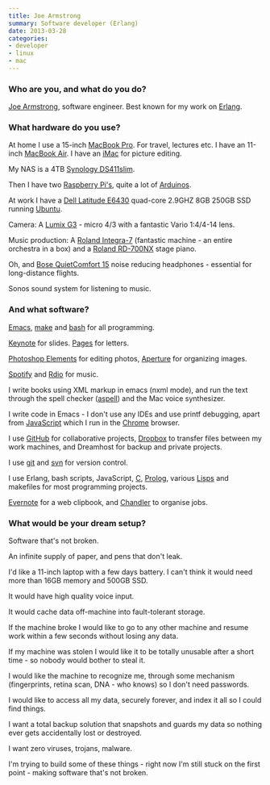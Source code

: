 ```yaml
---
title: Joe Armstrong
summary: Software developer (Erlang)
date: 2013-03-28
categories:
- developer
- linux
- mac
---
```


### Who are you, and what do you do?

[Joe Armstrong](http://armstrongonsoftware.blogspot.ru/ "Joe's website."), software engineer. Best known for my work on [Erlang][].

### What hardware do you use?

At home I use a 15-inch [MacBook Pro][macbook-pro]. For travel, lectures etc. I have an 11-inch [MacBook Air][macbook-air]. I have an [iMac][] for picture editing.

My NAS is a 4TB [Synology DS411slim][diskstation-ds411slim].

Then I have two [Raspberry Pi's][raspberry-pi], quite a lot of [Arduinos][arduino].

At work I have a [Dell Latitude E6430][latitude-e6430] quad-core 2.9GHZ 8GB 250GB SSD running [Ubuntu][].

Camera: A [Lumix G3][lumix-dmc-g3] - micro 4/3 with a fantastic Vario 1:4/4-14 lens.

Music production: A [Roland Integra-7][integra-7] (fantastic machine - an entire orchestra in a box) and a [Roland RD-700NX][rd-700nx] stage piano.

Oh, and [Bose QuietComfort 15][quietcomfort-15] noise reducing headphones - essential for long-distance flights.

Sonos sound system for listening to music.

### And what software?

[Emacs][], [make][] and [bash][] for all programming.

[Keynote][] for slides. [Pages][] for letters.

[Photoshop Elements][photoshop-elements] for editing photos, [Aperture][] for organizing images.

[Spotify][] and [Rdio][] for music.

I write books using XML markup in emacs (nxml mode), and run the text
through the spell checker ([aspell][]) and the Mac voice synthesizer.

I write code in Emacs - I don't use any IDEs and use printf debugging, apart from [JavaScript][] which I run in the [Chrome][] browser.

I use [GitHub][] for collaborative projects, [Dropbox][] to transfer files between my work machines, and Dreamhost for backup and private
projects.

I use [git][] and [svn][subversion] for version control.

I use Erlang, bash scripts, JavaScript, [C][], [Prolog][], various [Lisps][lisp] and makefiles for most programming projects. 

[Evernote][] for a web clipbook, and [Chandler][] to organise jobs.

### What would be your dream setup?

Software that's not broken. 

An infinite supply of paper, and pens that don't leak.

I'd like a 11-inch laptop with a few days battery. I can't think it
would need more than 16GB memory and 500GB SSD.

It would have high quality voice input.

It would cache data off-machine into fault-tolerant storage.

If the machine broke I would like to go to any other machine
and resume work within a few seconds without losing any data.

If my machine was stolen I would like it to be totally unusable
after a short time - so nobody would bother to steal it.

I would like the machine to recognize me, through some mechanism
(fingerprints, retina scan, DNA - who knows) so I don't need passwords.

I would like to access all my data, securely forever, and index it
all so I could find things.

I want a total backup solution that snapshots and guards my data so
nothing ever gets accidentally lost or destroyed.

I want zero viruses, trojans, malware.

I'm trying to build some of these things - right now I'm still stuck on the first point - making software that's not broken.

[aperture]: https://en.wikipedia.org/wiki/Aperture_(software) "Photo editing and management software for Mac OS X."
[arduino]: https://www.arduino.cc/ "Open-source prototyping hardware."
[aspell]: http://aspell.net/ "A spell checking system."
[bash]: http://www.gnu.org/software/bash/ "A terminal shell."
[c]: https://en.wikipedia.org/wiki/C_(programming_language) "A compiled programming language."
[chandler]: https://en.wikipedia.org/wiki/Chandler_(software) "Self-organising software."
[chrome]: https://www.google.com/intl/en/chrome/ "A WebKit-based browser, where each tab runs in its own thread."
[diskstation-ds411slim]: https://www.storagereview.com/review/synology-diskstation-ds411slim-review "A NAS device for 2.5 inch drives."
[dropbox]: https://www.dropbox.com/ "Online syncing and storage."
[emacs]: http://www.gnu.org/software/emacs/ "A free open-source text editor."
[erlang]: https://www.erlang.org/ "A programming language invented by Ericsson."
[evernote]: https://evernote.com/ "Online software for capturing notes."
[git]: https://git-scm.com/ "A version control system."
[github]: https://github.com/ "A Git code repository service."
[imac]: https://www.apple.com/imac-24/ "An all-in-one computer."
[integra-7]: https://www.roland.com/us/products/integra-7/ "A synth module with over 6000 sounds."
[javascript]: https://en.wikipedia.org/wiki/JavaScript "An interpreted scripting language."
[keynote]: https://www.apple.com/keynote/ "Presentation software for the Mac."
[latitude-e6430]: https://www.dell.com/en-us/work/shop/cty/pdp/spd/latitude-e6430 "A durable 14 inch PC laptop."
[lisp]: https://en.wikipedia.org/wiki/Lisp_(programming_language) "An old programming language."
[lumix-dmc-g3]: http://web.archive.org/web/20230522005256/http://www.amazon.com/Panasonic-Four-Thirds-Interchangeable-Free-Angle-Touch-Screen/dp/B005058BTW "A 16 megapixel micro 4/3 digital camera."
[macbook-air]: https://www.apple.com/macbook-air/ "A very thin laptop."
[macbook-pro]: https://www.apple.com/macbook-pro/ "A laptop."
[make]: http://www.gnu.org/software/make/manual/make.html "Software to prepare code for compilation."
[pages]: https://www.apple.com/pages/ "A Mac word processor and layout tool from Apple."
[photoshop-elements]: https://www.adobe.com/products/photoshop-elements.html "A lightweight image editor."
[prolog]: https://en.wikipedia.org/wiki/Prolog "A logic programming language."
[quietcomfort-15]: https://www.bose.com/controller?url=%2Fshop_online%2Fheadphones%2Fnoise_cancelling_headphones%2Fquietcomfort_15%2Findex.jsp "Noise-cancelling headphones."
[raspberry-pi]: https://en.wikipedia.org/wiki/Raspberry_Pi "A single-board hackable computer."
[rd-700nx]: http://www.roland.com/global/ "A MIDI keyboard."
[rdio]: http://web.archive.org/web/20151209115835/http://www.rdio.com:80/home/en-us/ "A music streaming service."
[spotify]: https://open.spotify.com/__noul__?pfhp=2c2ccb58-8a92-4713-a1c0-8b43b3090b49 "A music streaming service."
[subversion]: http://web.archive.org/web/20200706092702/http://subversion.tigris.org/ "A version control system."
[ubuntu]: https://ubuntu.com/ "A Unix distribution."
